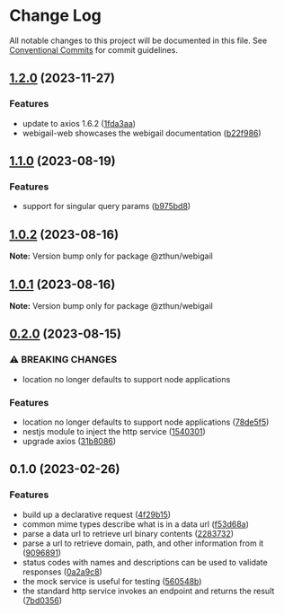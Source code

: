 # Change Log

All notable changes to this project will be documented in this file.
See [Conventional Commits](https://conventionalcommits.org) for commit guidelines.

## [1.2.0](https://github.com/zthun/webigail/compare/v1.1.0...v1.2.0) (2023-11-27)


### Features

* update to axios 1.6.2 ([1fda3aa](https://github.com/zthun/webigail/commit/1fda3aaf5daa44b6af40c299b1563e7b6d22e0d4))
* webigail-web showcases the webigail documentation ([b22f986](https://github.com/zthun/webigail/commit/b22f9866b5c02c45a937df6956290035e0a2ab42))



## [1.1.0](https://github.com/zthun/webigail/compare/v1.0.2...v1.1.0) (2023-08-19)


### Features

* support for singular query params ([b975bd8](https://github.com/zthun/webigail/commit/b975bd831888bf42fdc0ad880d72af217a908d3b))



## [1.0.2](https://github.com/zthun/webigail/compare/v1.0.1...v1.0.2) (2023-08-16)

**Note:** Version bump only for package @zthun/webigail





## [1.0.1](https://github.com/zthun/webigail/compare/v0.2.0...v1.0.1) (2023-08-16)

**Note:** Version bump only for package @zthun/webigail





## [0.2.0](https://github.com/zthun/webigail/compare/v0.1.0...v0.2.0) (2023-08-15)


### ⚠ BREAKING CHANGES

* location no longer defaults to support node applications

### Features

* location no longer defaults to support node applications ([78de5f5](https://github.com/zthun/webigail/commit/78de5f5917b77484e01d7ad5c7dc3c6016a50e86))
* nestjs module to inject the http service ([1540301](https://github.com/zthun/webigail/commit/15403017fee7c8542c175aebd561ba261a9cde46))
* upgrade axios ([31b8086](https://github.com/zthun/webigail/commit/31b808675904c9f926d7cd73c7d82fe0d37a9b90))



## 0.1.0 (2023-02-26)


### Features

* build up a declarative request ([4f29b15](https://github.com/zthun/webigail/commit/4f29b15805fc1a3b4abbbfa41fd0bb78b94333e9))
* common mime types describe what is in a data url ([f53d68a](https://github.com/zthun/webigail/commit/f53d68aa5c35109340119beee7c7035b3a8a54d5))
* parse a data url to retrieve url binary contents ([2283732](https://github.com/zthun/webigail/commit/2283732d54e99ded36254e367f908e8b3f73e5c6))
* parse a url to retrieve domain, path, and other information from it ([9096891](https://github.com/zthun/webigail/commit/909689129bbc7a47c593b7b01548039657ff4cd8))
* status codes with names and descriptions can be used to validate responses ([0a2a9c8](https://github.com/zthun/webigail/commit/0a2a9c8f2ed96149f046f454a74ab7ec4357255c))
* the mock service is useful for testing ([560548b](https://github.com/zthun/webigail/commit/560548b5a434d054f23c0de5225dd3dd8af6381a))
* the standard http service invokes an endpoint and returns the result ([7bd0356](https://github.com/zthun/webigail/commit/7bd0356e4886bee502b9ffbbd96574a98e9d00d4))
